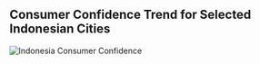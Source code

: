 ## Consumer Confidence Trend for Selected Indonesian Cities
![Indonesia Consumer Confidence](https://github.com/user-attachments/assets/e6910260-71a9-44c4-9ef5-2bb33c221339)
